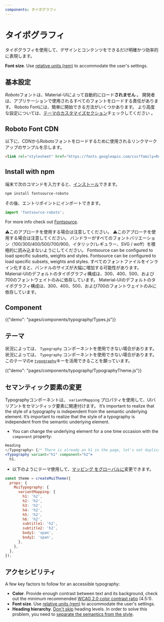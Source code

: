 ```yaml
---
components: タイポグラフィ
---
```


# タイポグラフィ

<p class="description">タイポグラフィを使用して、デザインとコンテンツをできるだけ明確かつ効率的に表現します。</p>

**Font size**. Use [relative units (rem)](/customization/typography/#font-size) to accommodate the user's settings.

## 基本設定

*Roboto*フォントは、Material-UIによって自動的にロード**されません** 。 開発者は、アプリケーションで使用されるすべてのフォントをロードする責任があります。 Roboto Fontには、簡単に開始できる方法がいくつかあります。 より高度な設定については、[テーマのカスタマイズセクション](/customization/typography/)チェックしてください 。

## Roboto Font CDN

以下に、CDNからRobotoフォントをロードするために使用されるリンクマークアップのサンプルを示します。

```html
<link rel="stylesheet" href="https://fonts.googleapis.com/css?family=Roboto:300,400,500,700&display=swap" />
```

## Install with npm

端末で次のコマンドを入力すると、[インストール](https://www.npmjs.com/package/fontsource-roboto)できます。

`npm install fontsource-roboto`

その後、エントリポイントにインポートできます。

```js
import 'fontsource-roboto';
```

For more info check out [Fontsource](https://github.com/DecliningLotus/fontsource/blob/master/packages/roboto/README.md).

⚠️このアプローチを使用する場合は注意してください。 ⚠️このアプローチを使用する場合は注意してください。 バンドラーがすべてのフォントバリエーション（100/300/400/500/700/900、イタリック/レギュラー、SVG / woff）を積極的に読み込まないようにしてください。 Fontsource can be configured to load specific subsets, weights and styles. Fontsource can be configured to load specific subsets, weights and styles. すべてのフォントファイルをインライン化すると、バンドルのサイズが大幅に増加する可能性があります。 Material-UIのデフォルトのタイポグラフィ構成は、300、400、500、および700のフォントウェイトのみに依存しています。 Material-UIのデフォルトのタイポグラフィ構成は、300、400、500、および700のフォントウェイトのみに依存しています。

## Component

{{"demo": "pages/components/typography/Types.js"}}

## テーマ

状況によっては、 `Typography` コンポーネントを使用できない場合があります。 状況によっては、 `Typography` コンポーネントを使用できない場合があります。 このテーマのe [`typography`](/customization/default-theme/?expand-path=$.typography)キーを活用できることを願っています。

{{"demo": "pages/components/typography/TypographyTheme.js"}}

## セマンティック要素の変更

Typographyコンポーネントは、 `variantMapping` プロパティを使用して、UIバリアントをセマンティック要素に関連付けます。 It’s important to realize that the style of a typography is independent from the semantic underlying element. It’s important to realize that the style of a typography is independent from the semantic underlying element.

- You can change the underlying element for a one time occasion with the `component` property:

```jsx
Heading
</Typography> {/* There is already an h1 in the page, let's not duplicate it. */}
<Typography variant="h1" component="h2">
  h1.
```

- 以下のようにテーマ使用して、[マッピング をグローバルに](/customization/globals/#default-props)変更できます。

```js
const theme = createMuiTheme({
  props: {
    MuiTypography: {
      variantMapping: {
        h1: 'h2',
        h2: 'h2',
        h3: 'h2',
        h4: 'h2',
        h5: 'h2',
        h6: 'h2',
        subtitle1: 'h2',
        subtitle2: 'h2',
        body1: 'span',
        body2: 'span',
      },
    },
  },
});
```

## アクセシビリティ

A few key factors to follow for an accessible typography:

- **Color**. Provide enough contrast between text and its background, check out the minimum recommended [WCAG 2.0 color contrast ratio](https://www.w3.org/TR/UNDERSTANDING-WCAG20/visual-audio-contrast-contrast.html) (4.5:1).
- **Font size**. Use [relative units (rem)](/customization/typography/#font-size) to accommodate the user's settings.
- **Heading hierarchy**. [Don't skip](https://www.w3.org/WAI/tutorials/page-structure/headings/) heading levels. In order to solve this problem, you need to [separate the semantics from the style](#changing-the-semantic-element).